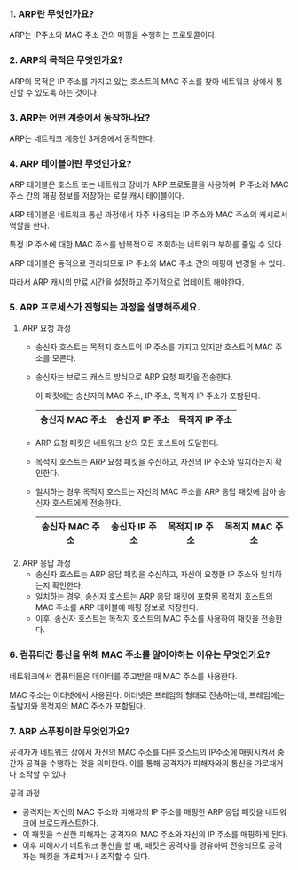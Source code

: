 ### 1. ARP란 무엇인가요?

ARP는 IP주소와 MAC 주소 간의 매핑을 수행하는 프로토콜이다.

### 2. ARP의 목적은 무엇인가요?

ARP의 목적은 IP 주소를 가지고 있는 호스트의 MAC 주소를 찾아 네트워크 상에서 통신할 수 있도록 하는 것이다.

### 3. ARP는 어떤 계층에서 동작하나요?

ARP는 네트워크 계층인 3계층에서 동작한다.

### 4. ARP 테이블이란 무엇인가요?

ARP 테이블은 호스트 또는 네트워크 장비가 ARP 프로토콜을 사용하여 IP 주소와 MAC 주소 간의 매핑 정보를 저장하는 로컬 캐시 테이블이다.

ARP 테이블은 네트워크 통신 과정에서 자주 사용되는 IP 주소와 MAC 주소의 캐시로서 역할을 한다.

특정 IP 주소에 대한 MAC 주소를 반복적으로 조회하는 네트워크 부하를 줄일 수 있다.

ARP 테이블은 동적으로 관리되므로 IP 주소와 MAC 주소 간의 매핑이 변경될 수 있다.

따라서 ARP 캐시의 만료 시간을 설정하고 주기적으로 업데이트 해야한다.

### 5. ARP 프로세스가 진행되는 과정을 설명해주세요.

1. ARP 요청 과정
    - 송신자 호스트는 목적지 호스트의 IP 주소를 가지고 있지만 호스트의 MAC 주소를 모른다.
    - 송신자는 브로드 캐스트 방식으로 ARP 요청 패킷을 전송한다.
        
        이 패킷에는 송신자의 MAC 주소, IP 주소, 목적지 IP 주소가 포함된다.
        
        | 송신자 MAC 주소 | 송신자 IP 주소 | 목적지 IP 주소 |
        | --- | --- | --- |
    - ARP 요청 패킷은 네트워크 상의 모든 호스트에 도달한다.
    - 목적지 호스트는 ARP 요청 패킷을 수신하고, 자신의 IP 주소와 일치하는지 확인한다.
    - 일치하는 경우 목적지 호스트는 자신의 MAC 주소를 ARP 응답 패킷에 담아 송신자 호스트에게 전송한다.
        
        
        | 송신자 MAC 주소 | 송신자 IP 주소 | 목적지 IP 주소 | 목적지 MAC 주소 |
        | --- | --- | --- | --- |
2. ARP 응답 과정
    - 송신자 호스트는 ARP 응답 패킷을 수신하고, 자신이 요청한 IP 주소와 일치하는지 확인한다.
    - 일치하는 경우, 송신자 호스트는 ARP 응답 패킷에 포함된 목적지 호스트의 MAC 주소를 ARP 테이블에 매핑 정보로 저장한다.
    - 이후, 송신자 호스트는 목적지 호스트의 MAC 주소를 사용하여 패킷을 전송한다.

### 6. 컴퓨터간 통신을 위해 MAC 주소를 알아야하는 이유는 무엇인가요?

네트워크에서 컴퓨터들은 데이터를 주고받을 때 MAC 주소를 사용한다.

MAC 주소는 이더넷에서 사용된다. 이더넷은 프레임의 형태로 전송하는데, 프레임에는 출발지와 목적지의 MAC 주소가 포함된다.

### 7. ARP 스푸핑이란 무엇인가요?

공격자가 네트워크 상에서 자신의 MAC 주소를 다른 호스트의 IP주소에 매핑시켜서 중간자 공격을 수행하는 것을 의미한다. 이를 통해 공격자가 피해자와의 통신을 가로채거나 조작할 수 있다.

공격 과정

- 공격자는 자신의 MAC 주소와 피해자의 IP 주소를 매핑한 ARP 응답 패킷을 네트워크에 브로드캐스트한다.
- 이 패킷을 수신한 피해자는 공격자의 MAC 주소와 자신의 IP 주소를 매핑하게 된다.
- 이후 피해자가 네트워크 통신을 할 때, 패킷은 공격자를 경유하여 전송되므로 공격자는 패킷을 가로채거나 조작할 수 있다.
